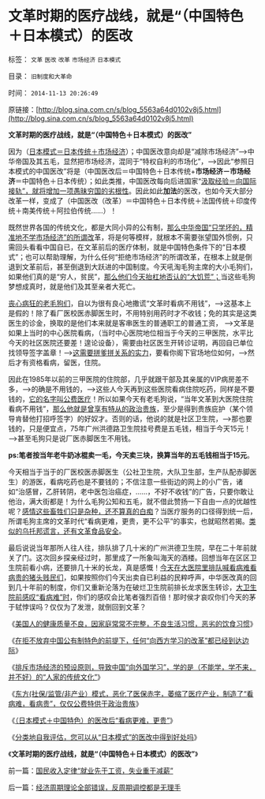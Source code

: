 # 文革时期的医疗战线，就是“（中国特色＋日本模式）的医改

标签： `文革` `医改` `改革` `市场经济` `日本模式` 

目录： `旧制度和大革命`

时间： `2014-11-13 20:26:49`

原链接：[http://blog.sina.com.cn/s/blog_5563a64d0102v8j5.html](http://blog.sina.com.cn/s/blog_5563a64d0102v8j5.html)

**文革时期的医疗战线，就是“（中国特色＋日本模式）的医改”**

因为（[日本模式＝日本传统＋市场经济](../../../2014/11/11/（日本模式＋中国特色）的医改后“看病更难，更贵”.md)）；中国医改意向却是“减除市场经济”——>中华帝国及其五毛，显然把市场经济，混同于“特权自利的市场化”，——>因此“参照日本模式的中国医改”将是（中国医改后＝中国特色＋日本传统+**市场经济－市场经济**＝中国特色＋日本传统）；如此类推，中国医改每向后进国家“[汲取经验＝向国际接轨”，就将增加一项愚昧穷国的劣根性](../../../2010/5/13/东西方传统文化垃圾取长补短发挥余热.md)。因此如此**加法**的医改，也如今天大部分改革一样，变成了（中国医改（改革）＝中国特色＋日本传统＋法国传统＋印度传统＋南美传统＋阿拉伯传统……）！

既然世界各国的传统文化，都是大同小异的公有制，[那么中华帝国“只学坏的，精准地不学市场经济”的所谓改](http://blog.sina.com.cn/s/blog_5563a64d0102v7wv.html)革，将是何等模样，就根本不需要张望国外惯例，只需回头看看中国自已，在文革前后的医疗体制，就是中国特色条件下的“日本模式”；也可以帮助理解，为什么任何“拒绝市场经济”的所谓改革，在根本上就是倒退到文革前后，甚至倒退到大跃进的中国制度。今天吼淘毛狗主席的大小毛狗们，如果他们真的是“穷人，贫民”，[那么他们今天抬杠地否认的“大饥荒”；](../../../2010/4/24/后工业化时代应该从1933年真正开始.md)当这些毛狗梦想成真时，就是他们及其至亲者大死亡。

[丧心病狂的老毛狗们](../../../2012/10/11/敬老爱幼是人类美德，“尊老不爱幼”是传统恶习.md)，自以为很有良心地撒谎“文革时看病不用钱”，——>这基本上是假的！除了看厂医校医赤脚医生时，不用特别用药时才不收钱；免的其实是这类医生的诊金，换取的是他们本来就是客串医生的普通职工的普通工资，
——>文革是如果上当时的中心医院看病，（当时中心医院地位相当于今天的三甲医院，水平比今天的社区医院还要差！遑论设备），需要由社区医生开转诊证明，再回自已单位找领导签字盖章！——>[这需要拼爹拼关系的实力](http://blog.sina.com.cn/s/blog_5563a64d0102v8h0.html)，要看你阁下官场地位如何，——>然后才有资格看病，留医，住院。

因此在1985年以前的三甲医院的住院部，几乎就跟干部及其亲属的VIP病房差不多，——>的确是不用钱的，——>这些人今天再到这些医院看病住院吃药，同样是不要钱的，[它的名字叫公费医疗](../../../2012/4/24/索取“公费医疗保障”的通往奴役之路.md)！所以如果今天有老毛狗说，“当年文革到大医院住院看病不用钱”，[那么他就是曾享有特从的政治贵族](../../../2013/6/6/革命，反革命，保守，既得利益的结构图及说明.md)，至少是得到贵族庇护（某个领导肯替他打招呼签字）的好奴才。否则的话，他说的就是社区卫生院，——>那也要钱的，只是便宜点，75年广州洪德路卫生院挂号费是五毛钱，相当于今天15元！——>甚至毛狗只是说厂医赤脚医生不用钱。

**ps:笔者按当年老牛奶冰棍卖一毛，今天卖三块，换算当年的五毛钱相当于15元**。

今天相当于当于的厂医校医赤脚医生（公社卫生院，大队卫生部，生产队配赤脚医生）的游医，看病吃药也是不要钱的；不信注意一些街边的网上的小广告，诸如“治感冒，乙肝转阴，老中医包治癌症，……，不好不收钱”的广告，只要你敢让他治，满大街都是！为什么毛狗公知和五毛，就不借此赞扬一下自由一点的优越性呢？[感情这些畜牲们只是杂种，还不算真的白痴](../../../2009/8/6/一些可怜人有其可憎之处.md)？当医疗服务的口径得到统一后，所谓毛狗主席的文革时代“看病更难，更贵，更不公平”的事实，也就昭然若揭。[类似的乌托邦谎言，还有文革食品安全](../../../2012/5/7/乌托邦的诸神与天堂.md)。

最后说说当年那所人往人往，排队排了几十米的广州洪德卫生院，早在二十年前就关了门。这次回乡探亲经过时，那里成了一所象叫海天的酒楼。回想当年在区区卫生院前看小病，还要排几十米的长龙，真是感慨！[今天在大医院里排队喊看病难看病贵的猪头贱民们](http://blog.sina.com.cn/s/blog_5563a64d0102ei1f.html)，如果按照你们今天出卖自已利益的民粹呼声，中华医改真的回到几十年前的制度，你们又重新沦落为在破烂卫生院前排长龙求医生转诊，[大卫生院前感叹“看病难”时](../../../2008/2/24/欲壑难填：人或会穷，不是施暴发泄的合法理由.md)，你们的感叹会比笔者强烈百倍！那时侯才哀叹你们今天的茅于轼悖误吗？仅仅为了发泄，就倒回到文革？

《[美国人的健康质量不良，因家庭常常不完整，不良生活习惯，恶劣的饮食习惯](http://blog.sina.com.cn/s/blog_5563a64d0102v7u4.html)》

《[在拒不放弃中国公有制特色的前提下，任何“向西方学习的改革”都已经到达边际](http://blog.sina.com.cn/s/blog_5563a64d0102v7vi.html)》

《[排斥市场经济的预设原则，导致中国“向外国学习”，学的是（不能学，学不来，并不好）的“人家的传统文化”](http://blog.sina.com.cn/s/blog_5563a64d0102v7wv.html)》

《[东方(社保/监管/非产业）模式，恶化了医保赤字，萎缩了医疗产业，制造了“看病难，看病贵”，仅仅公费特供于政治贵族](../../../2014/11/10/德国日本模式与美国“医保赤字&nbsp;&amp;　医疗投入”的口径差异；.md)》

《[（日本模式＋中国特色）的医改后“看病更难，更贵”](../../../2014/11/11/（日本模式＋中国特色）的医改后“看病更难，更贵”.md)》

《[分类地自我评估，您可以从“日本模式”的医改中得到好处吗](http://blog.sina.com.cn/s/blog_5563a64d0102v8h0.html)》

《**文革时期的医疗战线，就是“（中国特色＋日本模式）的医改”**》



前一篇：[国民收入定律“就业先于工资，失业重于减薪”](http://blog.sina.com.cn/s/blog_5563a64d0102v8h1.html)

后一篇：[经济周期理论全部错误，反周期调控都是无理手](http://blog.sina.com.cn/s/blog_5563a64d0102v8j6.html)